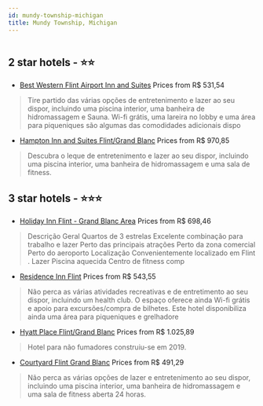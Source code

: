 ```yaml
---
id: mundy-township-michigan
title: Mundy Township, Michigan
---
```


<center><img src="https://photos.hotelbeds.com/giata/58/587310/587310a_hb_a_007.jpg" alt="" /></center>


##  2 star hotels - ⭐️⭐️

-    [Best Western Flint Airport Inn and Suites](https://www.hurb.com/br/aud/https://www.hurb.com/br/hotels/mundy-township/best-western-flint-airport-inn-and-suites-HT-O6O4?cmp=18055) Prices from R$ 531,54
   > Tire partido das várias opções de entretenimento e lazer ao seu dispor, incluindo uma piscina interior, uma banheira de hidromassagem e Sauna. Wi-fi grátis, uma lareira no lobby e uma área para piqueniques são algumas das comodidades adicionais dispo
-    [Hampton Inn and Suites Flint/Grand Blanc](https://www.hurb.com/br/aud/https://www.hurb.com/br/hotels/mundy-township/hampton-inn-and-suites-flint-grand-blanc-HT-931S?cmp=18055) Prices from R$ 970,85
   > Descubra o leque de entretenimento e lazer ao seu dispor, incluindo uma piscina interior, uma banheira de hidromassagem e uma sala de fitness.

##  3 star hotels - ⭐️⭐️⭐️

-    [Holiday Inn Flint - Grand Blanc Area](https://www.hurb.com/br/aud/https://www.hurb.com/br/hotels/mundy-township/holiday-inn-flint-grand-blanc-area-HT-WG99?cmp=18055) Prices from R$ 698,46
   > Descrição Geral Quartos de 3 estrelas Excelente combinação para trabalho e lazer Perto das principais atrações Perto da zona comercial Perto do aeroporto Localização Convenientemente localizado em Flint . Lazer Piscina aquecida Centro de fitness comp
-    [Residence Inn Flint](https://www.hurb.com/br/aud/https://www.hurb.com/br/hotels/mundy-township/residence-inn-flint-HT-BI7X?cmp=18055) Prices from R$ 543,55
   > Não perca as várias atividades recreativas e de entretimento ao seu dispor, incluindo um health club. O espaço oferece ainda Wi-fi grátis e apoio para excursões/compra de bilhetes. Este hotel disponibiliza ainda uma área para piqueniques e grelhadore
-    [Hyatt Place Flint/Grand Blanc](https://www.hurb.com/br/aud/https://www.hurb.com/br/hotels/mundy-township/hyatt-place-flint-grand-blanc-HT-MFU3?cmp=18055) Prices from R$ 1.025,89
   > Hotel para não fumadores construiu-se em 2019.
-    [Courtyard Flint Grand Blanc](https://www.hurb.com/br/aud/https://www.hurb.com/br/hotels/mundy-township/courtyard-flint-grand-blanc-HT-U5OO?cmp=18055) Prices from R$ 491,29
   > Não perca as várias opções de lazer e entretenimento ao seu dispor, incluindo uma piscina interior, uma banheira de hidromassagem e uma sala de fitness aberta 24 horas.
